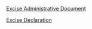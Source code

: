  [Excise Administrative Document](https://docs.erp.net/tech/modules/financials/excise/documents/excise-administrative-document.html)

 [Excise Declaration](excise-declaration.md) 